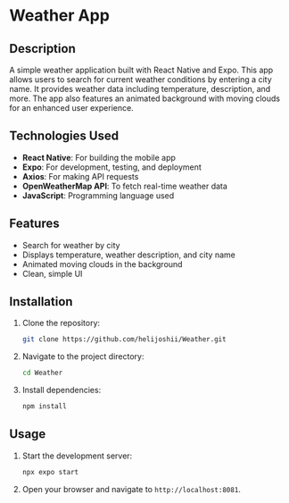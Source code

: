 # Weather App

## Description
A simple weather application built with React Native and Expo. This app allows users to search for current weather conditions by entering a city name. It provides weather data including temperature, description, and more. The app also features an animated background with moving clouds for an enhanced user experience.

## Technologies Used
- **React Native**: For building the mobile app
- **Expo**: For development, testing, and deployment
- **Axios**: For making API requests
- **OpenWeatherMap API**: To fetch real-time weather data
- **JavaScript**: Programming language used

## Features
- Search for weather by city
- Displays temperature, weather description, and city name
- Animated moving clouds in the background
- Clean, simple UI

## Installation
1. Clone the repository:
    ```bash
    git clone https://github.com/helijoshii/Weather.git
    ```
2. Navigate to the project directory:
    ```bash
    cd Weather
    ```
3. Install dependencies:
    ```bash
    npm install
    ```

## Usage
1. Start the development server:
    ```bash
    npx expo start
    ```
2. Open your browser and navigate to `http://localhost:8081`.
